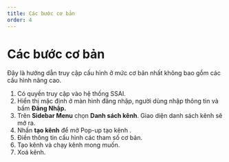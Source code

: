 ```yaml
---
title: Các bước cơ bản
order: 4
---
```

# Các bước cơ bản

Đây là hướng dẫn truy cập cấu hình ở mức cơ bản nhất không bao gồm các cấu hình nâng cao.

1. Có quyền truy cập vào hệ thống SSAI.
2. Hiển thị mặc định ở màn hình đăng nhập, người dùng nhập thông tin và bấm **Đăng Nhập.**
3. Trên **Sidebar Menu** chọn **Danh sách kênh**. Giao diện danh sách kênh sẽ mở ra.
4. Nhấn **tạo kênh** để mở Pop-up tạo kênh . 
5. Điền thông tin cấu hình các tham số cơ bản.
6. Tạo kênh và chạy kênh mong muốn.
7. Xoá kênh.
